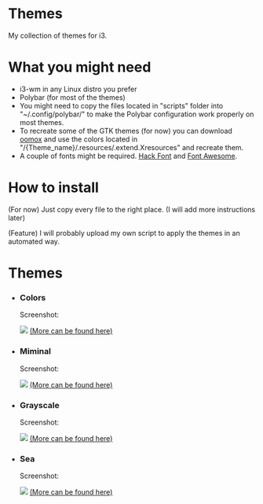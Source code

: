 # Themes

My collection of themes for i3. 

# What you might need

- i3-wm in any Linux distro you prefer
- Polybar (for most of the themes)
- You might need to copy the files located in "scripts" folder into "~/.config/polybar/"
  to make the Polybar configuration work properly on most themes.
- To recreate some of the GTK themes (for now) you can download <a href="https://github.com/actionless/oomox">oomox</a> and use the 
  colors located in "/{Theme_name}/.resources/.extend.Xresources" and recreate them.
- A couple of fonts might be required. <a href="https://github.com/chrissimpkins/Hack">Hack Font</a> and <a href="http://fontawesome.io/">Font Awesome</a>.

# How to install 

(For now) Just copy every file to the right place. (I will add more instructions later) 

(Feature) I will probably upload my own script to apply the themes in an automated way.

# Themes
- <h3>Colors</h3>
  
  Screenshot:

  <img src="http://i.imgur.com/ZUEzkiT.png">
  <a href="http://imgur.com/a/ub0Jl">(More can be found here)</a>

- <h3>Miminal</h3>

  Screenshot:
  
  <img src="http://i.imgur.com/aaosiZ2.png">
  <a href="http://imgur.com/gallery/bZHDF">(More can be found here)</a>
  
- <h3>Grayscale</h3>
  
  Screenshot:
  
  <img src="http://i.imgur.com/K0uT5ua.png">
  <a href="http://imgur.com/gallery/1TYFd">(More can be found here)</a>
  
- <h3>Sea</h3>
  
  Screenshot:

  <img src="http://i.imgur.com/yapFCCe.png">
  <a href="http://imgur.com/a/3BsTW">(More can be found here)</a>
